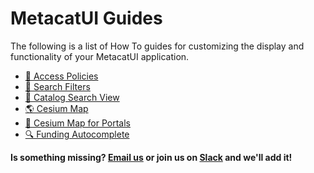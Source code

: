 # MetacatUI Guides

The following is a list of How To guides for customizing the display and functionality
of your MetacatUI application.

- <a href="{{ site.url }}/guides/accesspolicy.html">👥 Access Policies</a>
- <a href="{{ site.url }}/guides/filters/configuring-filters.html">🔎 Search Filters</a>
- <a href="{{ site.url }}/guides/catalog-view-config.html">📑 Catalog Search View</a>
- <a href="{{ site.url }}/guides/maps/cesium.html">🌎 Cesium Map</a>
- <a href="{{ site.url }}/guides/maps/cesium-for-portals.html">📍 Cesium Map for Portals</a>
- <a href="{{ site.url }}/guides/editor/funding-autocomplete.md">🔍 Funding Autocomplete</a>

<b>Is something missing? [Email us](mailto:metacat-dev@ecoinformatics.org) or join us on [Slack](https://slack.dataone.org/) and we'll add it!</b>